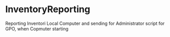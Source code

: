 # InventoryReporting
Reporting Inventori Local Computer and sending for Administrator
script for GPO, when Copmuter starting 
